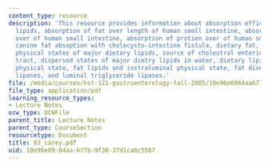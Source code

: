 ```yaml
---
content_type: resource
description: 'This resource provides information about absorption efficiency of dietary
  lipids, absorption of fat over length of human small intestine, absorption of carbohydrate
  over of human small intestine, absorption of protien over of human small intestine,
  canine fat absoption with cholecysto-intestine fistula, dietary fat, fat digestion,
  physical states of major dietary lipids, source of cholestrol entering the gastrointestinal
  tract, dispersed states of major dietry lipids in water, dietary lipids and instrumental
  physical state, fat lipids and instraluminal physical state, fat disestion: the
  lipases, and luminal triglyceride lipases.'
file: /media/courses/hst-121-gastroenterology-fall-2005/10e96e0984aa677b9f3037d1ca0c5567_03_carey.pdf
file_type: application/pdf
learning_resource_types:
- Lecture Notes
ocw_type: OCWFile
parent_title: Lecture Notes
parent_type: CourseSection
resourcetype: Document
title: 03_carey.pdf
uid: 10e96e09-84aa-677b-9f30-37d1ca0c5567
---
```

